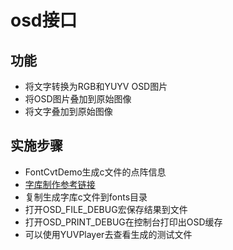# osd接口
## 功能
+ 将文字转换为RGB和YUYV OSD图片
+ 将OSD图片叠加到原始图像
+ 将文字叠加到原始图像

## 实施步骤
+ FontCvtDemo生成c文件的点阵信息
+ [字库制作参考链接](https://blog.csdn.net/zhoujiazhao/article/details/81061660)
+ 复制生成字库c文件到fonts目录
+ 打开OSD\_FILE\_DEBUG宏保存结果到文件
+ 打开OSD\_PRINT\_DEBUG在控制台打印出OSD缓存
+ 可以使用YUVPlayer去查看生成的测试文件